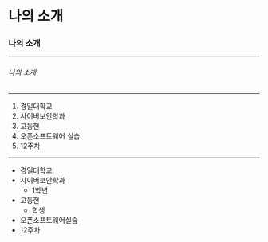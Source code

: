 # 나의 소개
### 나의 소개
***
###### 나의 소개
***
1. 경일대학교
2. 사이버보안학과
3. 고동현
4. 오픈소프트웨어 실습
5. 12주차

***

- 경일대학교
- 사이버보안학과
  * 1학년
- 고동현
  - 학생
- 오픈소프트웨어실습
- 12주차
 
